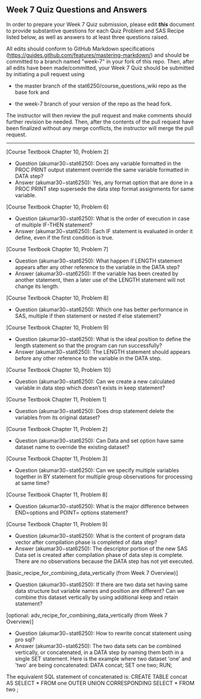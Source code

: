 ## Week 7 Quiz Questions and Answers

In order to prepare your Week 7 Quiz submission, please edit ***this*** document to provide substantive questions for each Quiz Problem and SAS Recipe listed below, as well as answers to at least three questions raised.

All edits should conform to GitHub Markdown specifications (https://guides.github.com/features/mastering-markdown/) and should be committed to a branch named "week-7" in your fork of this repo. Then, after all edits have been made/committed, your Week 7 Quiz should be submitted by initiating a pull request using

- the master branch of the stat6250/course_questions_wiki repo as the base fork and

- the week-7 branch of your version of the repo as the head fork.

The instructor will then review the pull request and make comments should further revision be needed. Then, after the contents of the pull request have been finalized without any merge conflicts, the instructor will merge the pull request.

********************************************************************************



[Course Textbook Chapter 10, Problem 2]
- Question (akumar30−stat6250): Does any variable formatted in the PROC PRINT output statement override the same variable formatted in DATA step?
- Answer (akumar30−stat6250):  Yes, any format option that are done in a PROC PRINT step supersede the data step format assignments for same variable.

[Course Textbook Chapter 10, Problem 6]
- Question (akumar30−stat6250): What is the order of execution in case of multiple IF-THEN statement?
- Answer (akumar30−stat6250):  Each IF statement is evaluated in order it define, even if the first condition is true. 


[Course Textbook Chapter 10, Problem 7]
- Question (akumar30−stat6250): What happen if LENGTH statement appears after any other reference to the variable in the DATA step?
- Answer (akumar30−stat6250):  If the variable has been created by another statement, then a later use of the LENGTH statement will not change its length.

[Course Textbook Chapter 10, Problem 8]
- Question (akumar30−stat6250): Which one has better performance in SAS, multiple if then statement or nested if else statement?

[Course Textbook Chapter 10, Problem 9]
- Question (akumar30−stat6250): What is the ideal position to define the length statement so that the program can run successfully?
- Answer (akumar30−stat6250):  The LENGTH statement should appears before any other reference to the variable in the DATA step.

[Course Textbook Chapter 10, Problem 10]
- Question (akumar30−stat6250): Can we create a new calculated variable in data step which doesn’t exists in keep statement?

[Course Textbook Chapter 11, Problem 1]
- Question (akumar30−stat6250): Does drop statement delete the variables from its original dataset?

[Course Textbook Chapter 11, Problem 2]
- Question (akumar30−stat6250):  Can Data and set option have same dataset name to override the existing dataset?

[Course Textbook Chapter 11, Problem 3]
- Question (akumar30−stat6250): Can we specify multiple variables together in BY statement for multiple group observations for processing at same time?

[Course Textbook Chapter 11, Problem 8]
- Question (akumar30−stat6250): What is the major difference between END=options and POINT= options statement?

[Course Textbook Chapter 11, Problem 9]
- Question (akumar30−stat6250):  What is the content of program data vector after compilation phase is completed of data step?
- Answer (akumar30−stat6250):  The descriptor portion of the new SAS
Data set is created after compilation phase of data step is complete. There are no observations because the DATA step has not yet executed.

[basic_recipe_for_combining_data_vertically (from Week 7 Overview)]
- Question (akumar30−stat6250): If there are two data set having same data structure but variable names and position are different? Can we combine this dataset vertically by using additional keep and retain statement?

[optional: adv_recipe_for_combining_data_vertically (from Week 7 Overview)]
- Question (akumar30−stat6250): How to rewrite concat statement using pro sql?
- Answer (akumar30−stat6250):  The two data sets can be combined vertically, or concatenated, in a DATA step by naming them both in a single SET statement. Here is the example where two dataset 'one' and 'two' are being concatenated:
DATA concat; 
SET one 
        two; 
RUN;

The equivalent SQL statement of concatenated is:
CREATE TABLE concat AS
SELECT *
FROM one
OUTER UNION CORRESPONDING
SELECT *
FROM two
;


